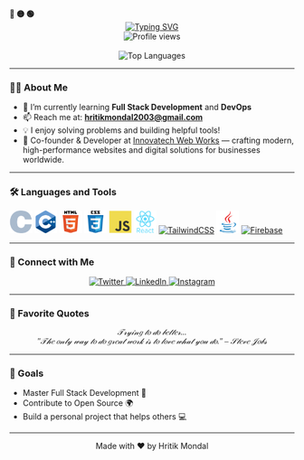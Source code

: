 <div align="left">
  <b><span>🔴 🟡 🟢</span></b>
</div>

<div align="center">
  <a href="https://git.io/typing-svg">
    <img src="https://readme-typing-svg.demolab.com?font=Fira+Code&weight=600&size=24&pause=1000&color=2CF739&center=true&vCenter=true&width=600&height=55&lines=%24++++++++Hritik+Mondal" alt="Typing SVG" />
  </a>
</div>

<div align="center">
  <img src="https://komarev.com/ghpvc/?username=hritikmondal2003&label=Profile%20views&color=0e75b6&style=flat" alt="Profile views" />
</div>

<br>

<div align="center">
  <img src="https://github-readme-stats.vercel.app/api/top-langs?username=hritikmondal2003&locale=en&hide_title=false&layout=compact&card_width=320&langs_count=5&theme=dracula&hide_border=false" height="150" alt="Top Languages" />
</div>

---

### 👨‍💻 About Me

- 🌱 I’m currently learning **Full Stack Development** and **DevOps**  
- 📫 Reach me at: **hritikmondal2003@gmail.com**  
- 💡 I enjoy solving problems and building helpful tools!  
- 🏢 Co-founder & Developer at [Innovatech Web Works](https://innovatechwebworks.vercel.app/) — crafting modern, high-performance websites and digital solutions for businesses worldwide.

---

### 🛠️ Languages and Tools

<p align="left">
  <a href="https://www.cprogramming.com/" target="_blank"><img src="https://raw.githubusercontent.com/devicons/devicon/master/icons/c/c-original.svg" width="40" height="40" alt="C" /></a>
  <a href="https://www.w3schools.com/cpp/" target="_blank"><img src="https://raw.githubusercontent.com/devicons/devicon/master/icons/cplusplus/cplusplus-original.svg" width="40" height="40" alt="C++" /></a>
  <a href="https://www.w3.org/html/" target="_blank"><img src="https://raw.githubusercontent.com/devicons/devicon/master/icons/html5/html5-original-wordmark.svg" width="40" height="40" alt="HTML5" /></a>
  <a href="https://www.w3schools.com/css/" target="_blank"><img src="https://raw.githubusercontent.com/devicons/devicon/master/icons/css3/css3-original-wordmark.svg" width="40" height="40" alt="CSS3" /></a>
  <a href="https://developer.mozilla.org/en-US/docs/Web/JavaScript" target="_blank"><img src="https://raw.githubusercontent.com/devicons/devicon/master/icons/javascript/javascript-original.svg" width="40" height="40" alt="JavaScript" /></a>
  <a href="https://reactjs.org/" target="_blank"><img src="https://raw.githubusercontent.com/devicons/devicon/master/icons/react/react-original-wordmark.svg" width="40" height="40" alt="React" /></a>
  <a href="https://tailwindcss.com/" target="_blank"><img src="https://www.vectorlogo.zone/logos/tailwindcss/tailwindcss-icon.svg" width="40" height="40" alt="TailwindCSS" /></a>
  <a href="https://www.java.com" target="_blank"><img src="https://raw.githubusercontent.com/devicons/devicon/master/icons/java/java-original.svg" width="40" height="40" alt="Java" /></a>
  <a href="https://firebase.google.com/" target="_blank"><img src="https://www.vectorlogo.zone/logos/firebase/firebase-icon.svg" width="40" height="40" alt="Firebase" /></a>
</p>

---

### 🔗 Connect with Me

<p align="center">
  <a href="https://x.com/hritik_mondal_" target="_blank">
    <img alt="Twitter" src="https://img.shields.io/badge/X-000000?style=for-the-badge&logo=x&logoColor=white" />
  </a>
  <a href="https://www.linkedin.com/in/hritik-mondal-1ba297325/" target="_blank">
    <img alt="LinkedIn" src="https://img.shields.io/badge/LinkedIn-0A66C2?style=for-the-badge&logo=linkedin&logoColor=white" />
  </a>
  <a href="https://instagram.com/hritik_mondal_" target="_blank">
    <img alt="Instagram" src="https://img.shields.io/badge/Instagram-E4405F?style=for-the-badge&logo=instagram&logoColor=white" />
  </a>
</p>

---

### 📜 Favorite Quotes

<p align="center" style="font-family: cursive; font-style: italic;">
  𝒯𝓇𝓎𝒾𝓃𝑔 𝓉𝑜 𝒹𝑜 𝒷𝑒𝓉𝓉𝑒𝓇...<br>
  "𝒯𝒽𝑒 𝑜𝓃𝓁𝓎 𝓌𝒶𝓎 𝓉𝑜 𝒹𝑜 𝑔𝓇𝑒𝒶𝓉 𝓌𝑜𝓇𝓀 𝒾𝓈 𝓉𝑜 𝓁𝑜𝓋𝑒 𝓌𝒽𝒶𝓉 𝓎𝑜𝓊 𝒹𝑜." – 𝒮𝓉𝑒𝓋𝑒 𝒥𝑜𝒷𝓈<br>
</p>

---

### 🎯 Goals

- Master Full Stack Development 🚀  
- Contribute to Open Source 🌍  
- Build a personal project that helps others 💻  

---

<p align="center">Made with ❤️ by Hritik Mondal</p>
